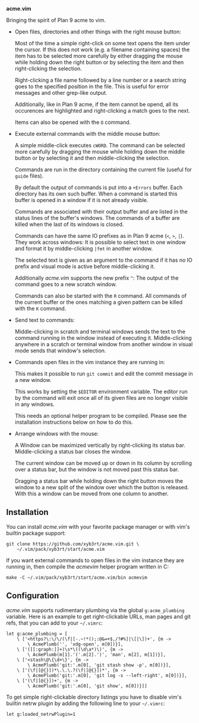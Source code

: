 **acme.vim**

Bringing the spirit of Plan 9 acme to vim.

* Open files, directories and other things with the right mouse button:

	Most of the time a simple right-click on some text opens the item under
	the cursor. If this does not work (e.g. a filename containing spaces)
	the item has to be selected more carefully by either dragging the mouse
	while holding down the right button or by selecting the item and then
	right-clicking the selection.

	Right-clicking a file name followed by a line number or a search string
	goes to the specified position in the file. This is useful for error
	messages and other grep-like output.

	Additionally, like in Plan 9 acme, if the item cannot be opend, all its
	occurences are highlighted and right-clicking a match goes to the next.

	Items can also be opened with the `O` command.

* Execute external commands with the middle mouse button:

	A simple middle-click executes `cWORD`. The command can be selected
	more carefully by dragging the mouse while holding down the middle
	button or by selecting it and then middle-clicking the selection.

	Commands are run in the directory containing the current file (useful
	for `guide` files).

	By default the output of commands is put into a `+Errors` buffer.
	Each directory has its own such buffer. When a command is started this
	buffer is opened in a window if it is not already visible.

	Commands are associated with their output buffer and are listed in the
	status lines of the buffer's windows. The commands of a buffer are
	killed when the last of its windows is closed.

	Commands can have the same IO prefixes as in Plan 9 acme (`<`, `>`,
	`|`). They work across windows: It is possible to select text in one
	window and format it by middle-clicking `|fmt` in another window.

	The selected text is given as an argument to the command if it has no
	IO prefix and visual mode is active before middle-clicking it.

	Additionally *acme.vim* supports the new prefix `^`: The output of the
	command goes to a new scratch window.

	Commands can also be started with the `R` command. All commands of the
	current buffer or the ones matching a given pattern can be killed with
	the `K` command.

* Send text to commands:

	Middle-clicking in scratch and terminal windows sends the text to the
	command running in the window instead of executing it. Middle-clicking
	anywhere in a scratch or terminal window from another window in visual
	mode sends that window's selection.

* Commands open files in the vim instance they are running in:

	This makes it possible to run `git commit` and edit the commit message
	in a new window.

	This works by setting the `$EDITOR` environment variable. The editor
	run by the command will exit once all of its given files are no longer
	visible in any windows.

	This needs an optional helper program to be compiled. Please see the
	installation instructions below on how to do this.

* Arrange windows with the mouse:

	A Window can be maximized vertically by right-clicking its status bar.
	Middle-clicking a status bar closes the window.

	The current window can be moved up or down in its column by scrolling
	over a status bar, but the window is not moved past this status bar.

	Dragging a status bar while holding down the right button moves the
	window to a new split of the window over which the button is released.
	With this a window can be moved from one column to another.


Installation
------------

You can install *acme.vim* with your favorite package manager or with vim's
builtin package support:

```
git clone https://github.com/xyb3rt/acme.vim.git \
	~/.vim/pack/xyb3rt/start/acme.vim
```

If you want external commands to open files in the vim instance they are
running in, then compile the *acmevim* helper program written in C:

```
make -C ~/.vim/pack/xyb3rt/start/acme.vim/bin acmevim
```


Configuration
-------------

*acme.vim* supports rudimentary plumbing via the global `g:acme_plumbing`
variable. Here is an example to get right-clickable URLs, man pages and git
refs, that you can add to your `~/.vimrc`:

```
let g:acme_plumbing = [
	\ ['<https?\:\/\/(\f|[-.~!*();:@&=+$,/?#%]|\[|\])+', {m ->
		\ AcmePlumb('', 'xdg-open', m[0])}],
	\ ['([[:graph:]]+)\s*\((\d\a*)\)', {m ->
		\ AcmePlumb(m[1].'('.m[2].')', 'man', m[2], m[1])}],
	\ ['<stash\@\{\d+\}', {m ->
		\ AcmePlumb('git:'.m[0], 'git stash show -p', m[0])}],
	\ ['(\f|[@{}])*\.\.\.?(\f|[@{}])*', {m ->
		\ AcmePlumb('git:'.m[0], 'git log -s --left-right', m[0])}],
	\ ['(\f|[@{}])+', {m ->
		\ AcmePlumb('git:'.m[0], 'git show', m[0])}]]
```

To get simple right-clickable directory listings you have to disable vim's
builtin netrw plugin by adding the following line to your `~/.vimrc`:

```
let g:loaded_netrwPlugin=1
```
